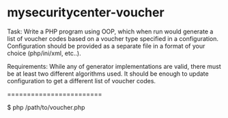 mysecuritycenter-voucher
========================
Task:
    Write a PHP program using OOP, which when run would generate a list of voucher codes based on a voucher type specified in a configuration.
    Configuration should be provided as a separate file in a format of your choice (php/ini/xml, etc..).

Requirements:
    While any of  generator implementations are valid, there must be at least two different algorithms used.
     It should be enough to update configuration to get a different list of voucher codes.

========================

$ php /path/to/voucher.php